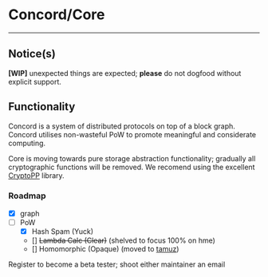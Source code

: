 # Concord/Core
<hr>

Notice(s)
----
**[WIP]** unexpected things are expected; **please** do not dogfood without explicit support.

Functionality
----
Concord is a system of distributed protocols on top of a block graph. Concord utilises non-wasteful PoW to promote meaningful and considerate computing.

Core is moving towards pure storage abstraction functionality; gradually all cryptographic functions will be removed. We recomend using the excellent [CryptoPP](https://cryptopp.com) library.

### Roadmap
- [x] graph
- [ ] PoW
  - [x] Hash Spam (Yuck)
  - [\] ~~Lambda Calc (Clear)~~ (shelved to focus 100% on hme)
  - [\] Homomorphic (Opaque) (moved to [tamuz](https://git.openconcord.org/tamuz))

Register to become a beta tester; shoot either maintainer an email
